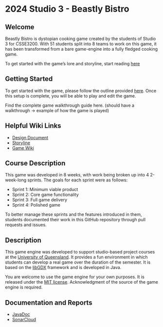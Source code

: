 # 2024 Studio 3 - Beastly Bistro
## **Welcome**

Beastly Bistro is dystopian cooking game created by the students of Studio 3 for CSSE3200. With 51 students split into 8 teams to work on this game, it has been transformed from a bare game-engine into a fully fledged cooking game. 

To get started with the game’s lore and storyline, start reading [here](https://github.com/UQcsse3200/2024-studio-3/wiki/Storyline)

## **Getting Started**

To get started with the game, please follow the outline provided [here](https://github.com/UQcsse3200/2024-studio-3/wiki/Getting-Started). Once this setup is complete, you will be able to play and edit the game.

Find the complete game walkthrough guide here. (should have a walkthrough → example of how the game is played)

## **Helpful Wiki Links**

- [Design Document](https://github.com/UQcsse3200/2024-studio-3/wiki/Team-Design-Document-Port)
- [Storyline](https://github.com/UQcsse3200/2024-studio-3/wiki/Storyline)
- [Game Wiki](https://github.com/UQcsse3200/2024-studio-3/wiki)

## **Course Description**

This game was developed in 8 weeks, with work being broken up into 4 2-week-long sprints. The goals for each sprint were as follows:

- Sprint 1: Minimum viable product
- Sprint 2: Core game functionality
- Sprint 3: Full game delivery
- Sprint 4: Polished game

To better manage these sprints and the features introduced in them, students documented their work in this GitHub repository through pull requests and issues.

## Description

This game engine was developed to support studio-based project courses at the [University of Queensland](https://uq.edu.au/ "UQ Home Page"). It provides a fun environment in which students can develop a real game over the duration of the semester. It is based on the [libGDX](https://libgdx.com/ "libGDX Information") framework and is developed in Java.

You are welcome to use the game engine for your own purposes. It is released under the [MIT license](https://opensource.org/licenses/MIT "MIT License Description"). Acknowledgment of the source of the game engine is required.

## Documentation and Reports

- [JavaDoc](https://uqcsse3200.github.io/2024-studio-3)
- [SonarCloud](https://sonarcloud.io/project/overview?id=UQcsse3200_2024-studio-3)
